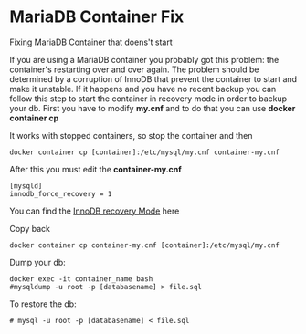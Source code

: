 # MariaDB Container Fix
Fixing MariaDB Container that doens't start

If you are using a MariaDB container you probably got this problem: the container's restarting over and over again. 
The problem should be determined by a corruption of InnoDB that prevent the container to start and make it unstable. 
If it happens and you have no recent backup you can follow this step to start the container in recovery mode in order to backup your db. 
First you have to modify **my.cnf** and to do that you can use **docker container cp** 

It works with stopped containers, so stop the container and then
```
docker container cp [container]:/etc/mysql/my.cnf container-my.cnf
```

After this you must edit the **container-my.cnf**
```
[mysqld]
innodb_force_recovery = 1
```

You can find the [InnoDB recovery Mode](https://mariadb.com/kb/en/innodb-recovery-modes/) here

Copy back 
```
docker container cp container-my.cnf [container]:/etc/mysql/my.cnf
```

Dump your db:
```
docker exec -it container_name bash
#mysqldump -u root -p [databasename] > file.sql
```

To restore the db:
```
# mysql -u root -p [databasename] < file.sql
```
